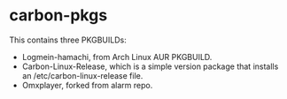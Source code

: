 # carbon-pkgs
This contains three PKGBUILDs:
 - Logmein-hamachi, from Arch Linux AUR PKGBUILD.
 - Carbon-Linux-Release, which is a simple version package that installs an /etc/carbon-linux-release file.
 - Omxplayer, forked from alarm repo.  
